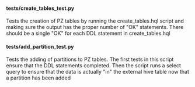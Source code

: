 #### tests/create_tables_test.py
Tests the creation of PZ tables by running the create_tables.hql script and 
making sure the output has the proper number of "OK" statements. There should be a
 single "OK" for each DDL statement in create_tables.hql

#### tests/add_partition_test.py
Tests the adding of partitions to PZ tables. The first tests in this script
ensure that the DDL statements completed. Then the script runs a select query to 
ensure that the data is actually "in" the external hive table now that a partition
 has been added
